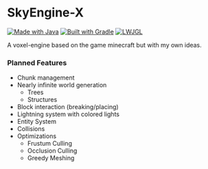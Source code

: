 # SkyEngine-X

[![Made with Java](https://img.shields.io/badge/Made%20with-Java-007396?style=flat-square&logo=java)](https://www.java.com)
[![Built with Gradle](https://img.shields.io/badge/Built%20with-Gradle-02303A?style=flat-square&logo=gradle)](https://gradle.org)
[![LWJGL](https://img.shields.io/badge/Powered%20by-LWJGL-FFFFFF?style=flat-square&logo=data:image/svg+xml;base64,PHN2ZyBmaWxsPSIjMDAwMDAwIiBoZWlnaHQ9IjI0IiB2aWV3Qm94PSIwIDAgMzYgMzYiIHdpZHRoPSIyNCIgeG1sbnM9Imh0dHA6Ly93d3cudzMu/b3JnLzIwMDAvc3ZnIj48cGF0aCBkPSJNOC43MSA3LjE3NkwxNC4xNiAyM2g0LjYzTDI3LjQ4IDcuMTdoLTQuNTZMIDE2LjQ1IDIwaC0uMTZsLTYuMTgtMTIuODRoLTQuNnptLTMuNTMgOGgyLjg1bDMuNDYgNy4zNmg0LjU2bC0xLjggNC4xSDExLjM4bC00LjMgLTExLjQxeiIvPjwvc3ZnPg==)](https://www.lwjgl.org)

A voxel-engine based on the game minecraft but with my own ideas.

### Planned Features

- Chunk management
- Nearly infinite world generation
    - Trees
    - Structures
- Block interaction (breaking/placing)
- Lightning system with colored lights
- Entity System
- Collisions
- Optimizations
    - Frustum Culling
    - Occlusion Culling
    - Greedy Meshing